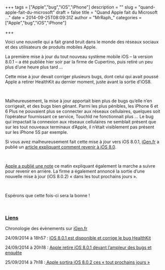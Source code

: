+++
tags = ["Apple","bug","iOS","iPhone"]
description = ""
slug = "quand-apple-fait-du-microsoft"
draft = false
title = "Quand Apple fait du Microsoft ..."
date = 2014-09-25T08:09:31Z
author = "MrRaph_"
categories = ["Apple","bug","iOS","iPhone"]

+++


Voici une nouvelle qui a fait grand bruit dans le monde des réseaux sociaux et des utilisateurs de produits mobiles Apple.  
  
 La première mise à jour du tout nouveau système mobile iOS – la version 8.0.1 – a été publiée hier soir par la firme de Cupertino, puis retiré un peu plus d’une heure plus tard …

Cette mise à jour devait corriger plusieurs bugs, dont celui qui avait poussé Apple a retirer HealthKit au dernier moment, juste avant la sortie d’iOS8.

 

Malheureusement, la mise à jour apportait bien plus de bugs qu’elle n’en corrigeait, et des bugs bien gênant. Parmi les plus pénibles, les iPhone 6 et 6 Plus ne pouvaient plus se connecter aux réseaux cellulaires, quelques soit l’opérateur fournissant ce service, TouchId ne fonctionnait plus … Le bug qui impactait la connexion aux réseaux cellulaires ne semblait présent que sur les tout nouveaux terminaux d’Apple, il n’était visiblement pas présent sur les iPhone 5S par exemple.

Si vous avez malheureusement fait cette mise à jour vers iOS 8.0.1, [iGen.fr](http://www.igen.fr) a publié un [article expliquant comment revenir à iOS 8.0](http://www.igen.fr/ios/2014/09/comment-revenir-ios-80-sur-votre-iphone-6-87815).

 

[Apple a publié une note](http://support.apple.com/kb/HT6487?viewlocale=en_US&locale=en_US) ce matin expliquant également la marche a suivre pour revenir en arrière. La firme a également annoncé la sortie d’une nouvelle mise à jour (iOS 8.0.2) « dans les tout prochains jours ».

 

Espérons que cette fois-ci sera la bonne !

 

### <span style="text-decoration: underline;">Liens</span>

Chronologie des évènements sur [iGen.fr](http://www.igen.fr/)

24/09/2014 à 18h57 : [iOS 8.0.1 est disponible et corrige le bug HealthKit](http://www.igen.fr/ios/2014/09/ios-801-est-disponible-et-corrige-le-bug-healthkit-maj-ne-pas-installer-87812)

24/09/2014 à 20h18 : [Apple retire iOS 8.0.1 devant l’ampleur des bugs et enquête](http://www.igen.fr/ios/2014/09/apple-retire-ios-801-devant-lampleur-des-bugs-et-enquete-87813)

25/09/2014 à 7h18 :[ Apple sortira iOS 8.0.2 ces « tout prochains jours »](http://www.igen.fr/ios/2014/09/apple-sortira-ios-802-ces-tout-prochains-jours-87818)



